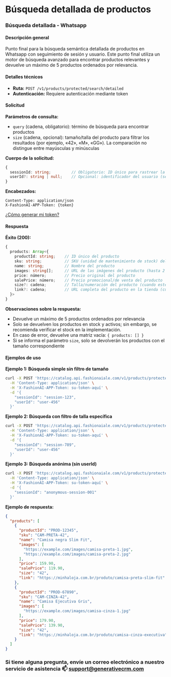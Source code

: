 # Búsqueda detallada de productos

### Búsqueda detallada - Whatsapp

#### Descripción general

Punto final para la búsqueda semántica detallada de productos en Whatsapp con seguimiento de sesión y usuario. Este punto final utiliza un motor de búsqueda avanzado para encontrar productos relevantes y devuelve un máximo de 5 productos ordenados por relevancia.

#### Detalles técnicos

- **Ruta:** `POST /v1/products/protected/search/detailed`
- **Autenticación:** Requiere autenticación mediante token

#### Solicitud

**Parámetros de consulta:**
- `query` (cadena, obligatorio): término de búsqueda para encontrar productos
- `size` (cadena, opcional): tamaño/talla del producto para filtrar los resultados (por ejemplo, «42», «M», «GG»). La comparación no distingue entre mayúsculas y minúsculas

**Cuerpo de la solicitud:**
```typescript
{
  sessionId: string;         // Obligatorio: ID único para rastrear la sesión de búsqueda
  userId?: string | null;    // Opcional: identificador del usuario (se puede omitir para búsquedas anónimas)
}
```

**Encabezados:**
```
Content-Type: application/json
X-FashionAI-APP-Token: {token}
```

[¿Cómo generar mi token?](../../authentication)

#### Respuesta

**Éxito (200):**
```typescript
{
  products: Array<{
    productId: string;    // ID único del producto
    sku: string;          // SKU (unidad de mantenimiento de stock) del producto
    name: string;         // Nombre del producto
    images: string[];     // URL de las imágenes del producto (hasta 2 imágenes)
    price: número;        // Precio original del producto
    salePrice: número;    // Precio promocional/de venta del producto
    size?: cadena;        // Talla/numeración del producto (cuando esté disponible)
    link?: cadena;        // URL completa del producto en la tienda (cuando esté disponible)
  }>
}
```

**Observaciones sobre la respuesta:**
- Devuelve un máximo de 5 productos ordenados por relevancia
- Solo se devuelven los productos en stock y activos; sin embargo, se recomienda verificar el stock en la implementación.
- En caso de error, devuelve una matriz vacía: `{ products: [] }`
- Si se informa el parámetro `size`, solo se devolverán los productos con el tamaño correspondiente

#### Ejemplos de uso

**Ejemplo 1: Búsqueda simple sin filtro de tamaño**
```bash
curl -X POST 'https://catalog.api.fashionaiale.com/v1/products/protected/search/detailed?query=vestido+azul' \
  -H 'Content-Type: application/json' \
  -H 'X-FashionAI-APP-Token: su-token-aquí' \
  -d '{
    "sessionId": "session-123",
    "userId": "user-456"
  }'
```

**Ejemplo 2: Búsqueda con filtro de talla específica**
```bash
curl -X POST 'https://catalog.api.fashionaiale.com/v1/products/protected/search/detailed?query=camisas+preta&size=42' \
  -H 'Content-Type: application/json' \
  -H 'X-FashionAI-APP-Token: su-token-aquí' \
  -d '{
    "sessionId": "session-789",
    "userId": "user-456"
  }'
```

**Ejemplo 3: Búsqueda anónima (sin userId)**
```bash
curl -X POST 'https://catalog.api.fashionaiale.com/v1/products/protected/search/detailed?query=tênis+corrida' \
  -H 'Content-Type: application/json' \
  -H 'X-FashionAI-APP-Token: su-token-aquí' \
  -d '{
    "sessionId": "anonymous-session-001"
  }'
```

**Ejemplo de respuesta:**
```json
{
  "products": [
    {
      "productId": "PROD-12345",
      "sku": "CAM-PRETA-42",
      "name": "Camisa negra Slim Fit",
      "images": [
        "https://example.com/images/camisa-preta-1.jpg",
        "https://example.com/images/camisa-preta-2.jpg"
      ],
      "price": 159.90,
      "salePrice": 119.90,
      "size": "42",
      "link": "https://minhaloja.com.br/produto/camisa-preta-slim-fit"
    },
    {
      "productId": "PROD-67890",
      "sku": "CAM-CINZA-42",
      "name": "Camisa Ejecutiva Gris",
      "images": [
        "https://example.com/images/camisa-cinza-1.jpg"
      ],
      "price": 179.90,
      "salePrice": 139.90,
      "size": "42",
      "link": "https://minhaloja.com.br/produto/camisa-cinza-executiva"
    }
  ]
}
```

### Si tiene alguna pregunta, envíe un correo electrónico a nuestro servicio de asistencia :mailbox: **support@generativecrm.com**